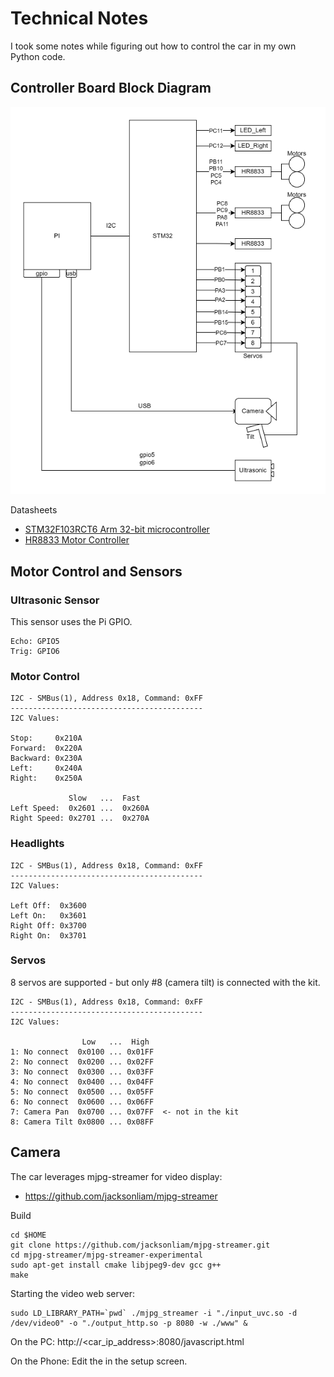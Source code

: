 # Technical Notes

I took some notes while figuring out how to control the car in my own Python code. 


## Controller Board Block Diagram

![](./assets/block_diagram.png)


Datasheets
- [STM32F103RCT6 Arm 32-bit microcontroller](./datasheets/stm32f103rct6.en.CD00191185.pdf)
- [HR8833 Motor Controller](./datasheets/HR8833_Datasheet_EN_V2.1.pdf)


## Motor Control and Sensors


### Ultrasonic Sensor
This sensor uses the Pi GPIO. 

```
Echo: GPIO5
Trig: GPIO6
```

### Motor Control

```
I2C - SMBus(1), Address 0x18, Command: 0xFF
-------------------------------------------
I2C Values:

Stop:     0x210A
Forward:  0x220A
Backward: 0x230A
Left:     0x240A
Right:    0x250A

             Slow   ...  Fast
Left Speed:  0x2601 ...  0x260A
Right Speed: 0x2701 ...  0x270A
```

### Headlights

```
I2C - SMBus(1), Address 0x18, Command: 0xFF
-------------------------------------------
I2C Values:

Left Off:  0x3600
Left On:   0x3601
Right Off: 0x3700
Right On:  0x3701
```

### Servos

8 servos are supported - but only #8 (camera tilt) is connected with the kit.

```
I2C - SMBus(1), Address 0x18, Command: 0xFF
-------------------------------------------
I2C Values:

                Low   ...  High
1: No connect  0x0100 ... 0x01FF
2: No connect  0x0200 ... 0x02FF
3: No connect  0x0300 ... 0x03FF
4: No connect  0x0400 ... 0x04FF
5: No connect  0x0500 ... 0x05FF
6: No connect  0x0600 ... 0x06FF
7: Camera Pan  0x0700 ... 0x07FF  <- not in the kit
8: Camera Tilt 0x0800 ... 0x08FF

```

## Camera

The car leverages mjpg-streamer for video display:
- https://github.com/jacksonliam/mjpg-streamer


Build

```
cd $HOME
git clone https://github.com/jacksonliam/mjpg-streamer.git
cd mjpg-streamer/mjpg-streamer-experimental
sudo apt-get install cmake libjpeg9-dev gcc g++
make
```


Starting the video web server:
```
sudo LD_LIBRARY_PATH=`pwd` ./mjpg_streamer -i "./input_uvc.so -d /dev/video0" -o "./output_http.so -p 8080 -w ./www" &
```

On the PC:
http://<car_ip_address>:8080/javascript.html

On the Phone: Edit the <car ip address> in the setup screen.

